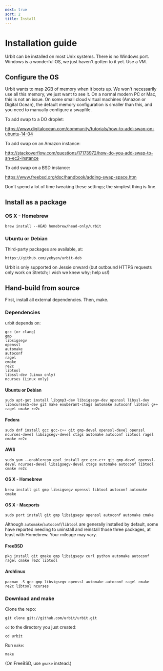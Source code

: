 ```yaml
---
next: true
sort: 2
title: Install
---
```


# Installation guide

Urbit can be installed on most Unix systems.  There is no Windows
port.  Windows is a wonderful OS, we just haven't gotten to it yet.
Use a VM.

## Configure the OS

Urbit wants to map 2GB of memory when it boots up.  We won't
necessarily use all this memory, we just want to see it.  On a
normal modern PC or Mac, this is not an issue.  On some small
cloud virtual machines (Amazon or Digital Ocean), the default
memory configuration is smaller than this, and you need to
manually configure a swapfile.

To add swap to a DO droplet:

https://www.digitalocean.com/community/tutorials/how-to-add-swap-on-ubuntu-14-04

To add swap on an Amazon instance:

http://stackoverflow.com/questions/17173972/how-do-you-add-swap-to-an-ec2-instance

To add swap on a BSD instance:

 https://www.freebsd.org/doc/handbook/adding-swap-space.htm

Don't spend a lot of time tweaking these settings; the simplest
thing is fine.

## Install as a package

### OS X - Homebrew

    brew install --HEAD homebrew/head-only/urbit

### Ubuntu or Debian

Third-party packages are available, at:

    https://github.com/yebyen/urbit-deb

Urbit is only supported on Jessie onward (but outbound HTTPS
requests only work on Stretch; I wish we knew why; help us!)

## Hand-build from source

First, install all external dependencies.  Then, make.

### Dependencies

urbit depends on:

    gcc (or clang)
    gmp
    libsigsegv
    openssl
    automake
    autoconf
    ragel
    cmake
    re2c
    libtool
    libssl-dev (Linux only)
    ncurses (Linux only)

#### Ubuntu or Debian

    sudo apt-get install libgmp3-dev libsigsegv-dev openssl libssl-dev libncurses5-dev git make exuberant-ctags automake autoconf libtool g++ ragel cmake re2c

#### Fedora

    sudo dnf install gcc gcc-c++ git gmp-devel openssl-devel openssl ncurses-devel libsigsegv-devel ctags automake autoconf libtool ragel cmake re2c

#### AWS

    sudo yum --enablerepo epel install gcc gcc-c++ git gmp-devel openssl-devel ncurses-devel libsigsegv-devel ctags automake autoconf libtool cmake re2c

#### OS X - Homebrew

    brew install git gmp libsigsegv openssl libtool autoconf automake cmake

#### OS X - Macports

    sudo port install git gmp libsigsegv openssl autoconf automake cmake

Although `automake`/`autoconf`/`libtool` are generally installed by
default, some have reported needing to uninstall and reinstall those
three packages, at least with Homebrew. Your mileage may vary.

#### FreeBSD

    pkg install git gmake gmp libsigsegv curl python automake autoconf ragel cmake re2c libtool

#### Archlinux

    pacman -S gcc gmp libsigsegv openssl automake autoconf ragel cmake re2c libtool ncurses

### Download and make

Clone the repo:

    git clone git://github.com/urbit/urbit.git

`cd` to the directory you just created:

    cd urbit

Run `make`:

    make

(On FreeBSD, use `gmake` instead.)
